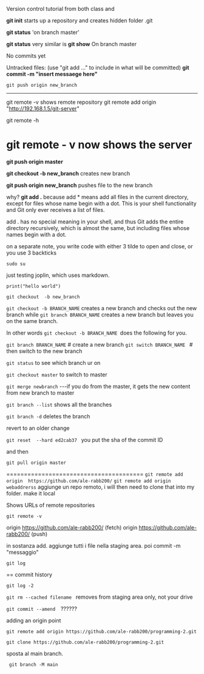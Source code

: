 Version control tutorial from both class and 

**git init** 
starts up a repository and creates hidden folder .git

**git status** 
'on branch master' 

 **git status**
very similar is 
**git show**
On branch master

No commits yet

Untracked files:
  (use "git add <file>..." to include in what will be committed)
**git commit -m "insert messaege here"**

```git push origin new_branch```

****************************
git remote -v 
shows remote repository
git remote add origin "http://192.168.1.5/git-server"

git remote -h 

git remote  - v 
now shows the server 
===================
**git push origin master**  

**git checkout -b new_branch**
creates new branch

**git push origin new_branch**
pushes file to the new branch

why?  **git add .** 
because
add * means add all files in the current directory, except for files whose name begin with a dot. This is your shell functionality and Git only ever receives a list of files.

add . has no special meaning in your shell, and thus Git adds the entire directory recursively, which is almost the same, but including files whose names begin with a dot.

on a separate note, you write code with either 3 tilde to open and close, or you use 3 backticks 
~~~
sudo su
~~~
just testing joplin, which uses markdown.
```
print("hello world")

```
```git checkout  -b new_branch```

```git checkout -b BRANCH_NAME``` creates a new branch and checks out the new branch while ```git branch BRANCH_NAME``` creates a new branch but leaves you on the same branch.

In other words ```git checkout -b BRANCH_NAME ```does the following for you.

```git branch BRANCH_NAME```    # create a new branch
```git switch BRANCH_NAME ```   # then switch to the new branch

```git status``` to see which branch ur on 

```git checkout master```  to switch to master

```git merge newbranch```  ---if you do from the master, it gets the new content from new branch to master
 

```git branch --list``` shows all the branches

```git branch -d```    deletes the branch 

revert to an older change 

```git reset  --hard ed2cab37 ``` you put the sha of the commit ID

and then 

```git pull origin master ```


=======================================
 ```git remote add origin  https://github.com/ale-rabb200/``` 
 ```git remote add origin webaddrerss``` 
aggiunge un repo remoto, i will then need to clone that into my folder. make it local


Shows URLs of remote repositories

```git remote -v```


origin	https://github.com/ale-rabb200/ (fetch)
origin	https://github.com/ale-rabb200/ (push)


in sostanza add. aggiunge tutti i file nella staging area. 
poi commit -m "messaggio"

```
git log
``` 
== commit history 
```
git log -2
```





```git rm --cached filename ```
 removes from staging area only, not your drive

```git commit --amend  ```??????





adding an origin point 

```
git remote add origin https://github.com/ale-rabb200/programming-2.git
```


```git clone https://github.com/ale-rabb200/programming-2.git```



sposta al main branch. 
~~~
 git branch -M main 
~~~

